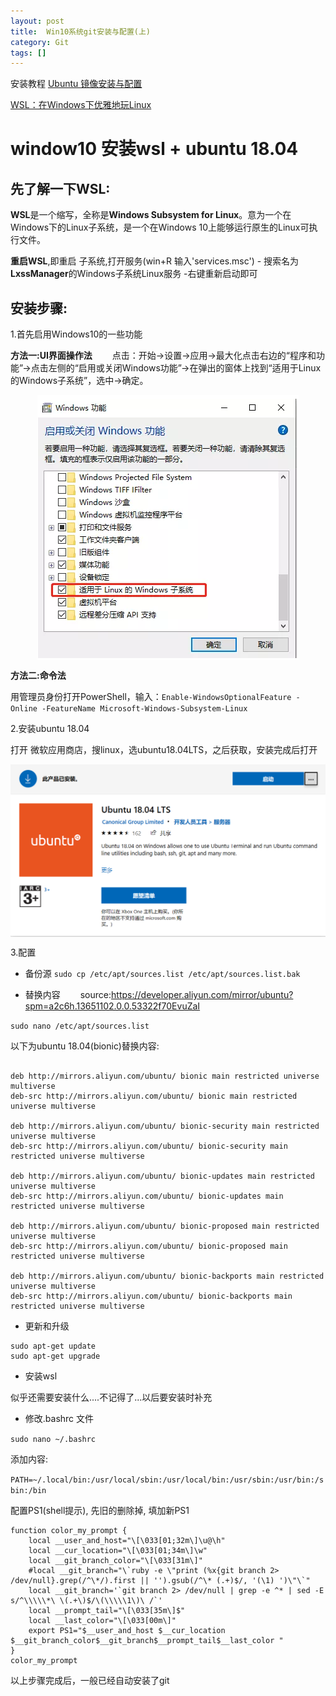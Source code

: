 ```yaml
---
layout: post
title:  Win10系统git安装与配置(上)
category: Git
tags: []
---
```


安装教程
<a href="https://developer.aliyun.com/mirror/ubuntu?spm=a2c6h.13651102.0.0.53322f70EvuZaI" >Ubuntu 镜像安装与配置</a>

<a href="https://mp.weixin.qq.com/s?__biz=MzA5NzkwNDk3MQ==&mid=2650590067&idx=1&sn=38f9d09662f43fe5e588ae6f87f3e03d&chksm=8891db57bfe6524181257fb2a8b4c030487194579eed241036ca1d79206ca515f38ae312fa36&mpshare=1&scene=1&srcid=0105FWX0GwTXM8Aw9AlmSgKV&sharer_sharetime=1578231322799&sharer_shareid=29d07f62073d76ff92cc37c9c09bd752&key=2cd09a587e4d0bb3ddef8b359d573b8bf5f6e4742d9f443443575a63192a2b548b6606d3537d986f71e8ff1a33114be0f81927ecaf38e8a7d3d34fc7dc51813eb68e7cb817004268e6b49cfb04b90c71&ascene=1&uin=MTY0NDM4ODU%3D&devicetype=Windows+10&version=62070158&lang=zh_CN&exportkey=AVOZEFbmQn%2FgPsgOcQf9E%2Bs%3D&pass_ticket=byCdcQneHuJwqvSVBTHQXZ6FjlLaJ%2Fm6plLhfR6airU%3D" >WSL：在Windows下优雅地玩Linux</a>



# window10 安装wsl + ubuntu 18.04

## 先了解一下WSL:

**WSL**是一个缩写，全称是**Windows Subsystem for Linux**。意为一个在Windows下的Linux子系统，是一个在Windows 10上能够运行原生的Linux可执行文件。

**重启WSL**,即重启 子系统,打开服务(win+R 输入'services.msc') - 搜索名为**LxssManager**的Windows子系统Linux服务 -右键重新启动即可

## 安装步骤:

1.首先启用Windows10的一些功能

**方法一:UI界面操作法**
　　点击：开始->设置->应用->最大化点击右边的“程序和功能”->点击左侧的“启用或关闭Windows功能”->在弹出的窗体上找到“适用于Linux的Windows子系统”，选中->确定。

<img src="/assets/img/git/1.png" style="display: block; margin-left: auto; margin-right: auto" />

**方法二:命令法**

用管理员身份打开PowerShell，输入：`Enable-WindowsOptionalFeature -Online -FeatureName Microsoft-Windows-Subsystem-Linux`

2.安装ubuntu 18.04

打开 微软应用商店，搜linux，选ubuntu18.04LTS，之后获取，安装完成后打开

<img src="/assets/img/git/2.png" style="display: block; margin-left: auto; margin-right: auto" />

3.配置

* 备份源
`sudo cp /etc/apt/sources.list /etc/apt/sources.list.bak`

* 替换内容
　　source:https://developer.aliyun.com/mirror/ubuntu?spm=a2c6h.13651102.0.0.53322f70EvuZaI

`sudo nano /etc/apt/sources.list`

以下为ubuntu 18.04(bionic)替换内容:

```

deb http://mirrors.aliyun.com/ubuntu/ bionic main restricted universe multiverse
deb-src http://mirrors.aliyun.com/ubuntu/ bionic main restricted universe multiverse

deb http://mirrors.aliyun.com/ubuntu/ bionic-security main restricted universe multiverse
deb-src http://mirrors.aliyun.com/ubuntu/ bionic-security main restricted universe multiverse

deb http://mirrors.aliyun.com/ubuntu/ bionic-updates main restricted universe multiverse
deb-src http://mirrors.aliyun.com/ubuntu/ bionic-updates main restricted universe multiverse

deb http://mirrors.aliyun.com/ubuntu/ bionic-proposed main restricted universe multiverse
deb-src http://mirrors.aliyun.com/ubuntu/ bionic-proposed main restricted universe multiverse

deb http://mirrors.aliyun.com/ubuntu/ bionic-backports main restricted universe multiverse
deb-src http://mirrors.aliyun.com/ubuntu/ bionic-backports main restricted universe multiverse

```

* 更新和升级

```
sudo apt-get update
sudo apt-get upgrade
```

* 安装wsl

似乎还需要安装什么....不记得了...以后要安装时补充

* 修改.bashrc 文件

`sudo nano ~/.bashrc`

添加内容: 

`PATH=~/.local/bin:/usr/local/sbin:/usr/local/bin:/usr/sbin:/usr/bin:/sbin:/bin`

配置PS1(shell提示), 先旧的删除掉, 填加新PS1

```
function color_my_prompt {
    local __user_and_host="\[\033[01;32m\]\u@\h"
    local __cur_location="\[\033[01;34m\]\w"
    local __git_branch_color="\[\033[31m\]"
    #local __git_branch="\`ruby -e \"print (%x{git branch 2> /dev/null}.grep(/^\*/).first || '').gsub(/^\* (.+)$/, '(\1) ')\"\`"
    local __git_branch='`git branch 2> /dev/null | grep -e ^* | sed -E  s/^\\\\\*\ \(.+\)$/\(\\\\\1\)\ /`'
    local __prompt_tail="\[\033[35m\]$"
    local __last_color="\[\033[00m\]"
    export PS1="$__user_and_host $__cur_location $__git_branch_color$__git_branch$__prompt_tail$__last_color "
}
color_my_prompt
```

以上步骤完成后，一般已经自动安装了git


[jekyll]:      http://jekyllrb.com
[jekyll-gh]:   https://github.com/jekyll/jekyll
[jekyll-help]: https://github.com/jekyll/jekyll-help